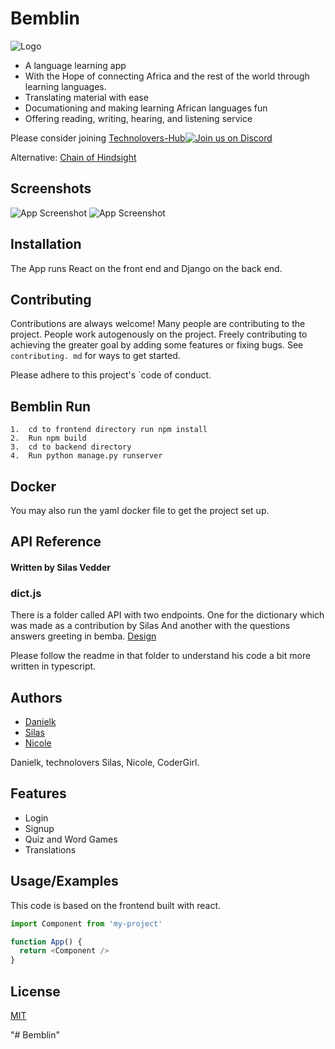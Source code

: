 
# Bemblin

![Logo](https://github.com/teckno/Bemblin/blob/main/Screenshots/Rectangle.png)

- A language learning app  
- With the Hope of connecting Africa and the rest of the world through learning languages.
- Translating material with ease
- Documationing and making learning African languages fun
- Offering reading, writing, hearing, and listening service

Please consider joining <a href="https://discord.gg/bGfRn7W3Ua">Technolovers-Hub<img alt="Join us on Discord" src="https://img.shields.io/discord/823813159592001537?color=5865F2&logo=discord&logoColor=white"></a>

Alternative: <a href="https://arxiv.org/abs/2302.02676">Chain of Hindsight</a>

## Screenshots

![App Screenshot](https://github.com/teckno/Bemblin/blob/main/Screenshots/Desktop%20-%201.jpg)
![App Screenshot](https://github.com/teckno/Bemblin/blob/main/Screenshots/Frame-1.png)
## Installation
The App runs React on the front end and Django on the back end. 


    
## Contributing

Contributions are always welcome!
Many people are contributing to the project. People work autogenously on the project. Freely contributing to achieving the greater goal by adding some features or fixing bugs.
See `contributing. md` for ways to get started.

Please adhere to this project's `code of conduct.



## Bemblin Run


    1.	cd to frontend directory run npm install
    2.	Run npm build
    3.	cd to backend directory
    4.	Run python manage.py runserver

Docker
-
You may also run the yaml docker file to get the project set up.







## API Reference

#### Written by Silas Vedder 

### dict.js

There is a folder called API with two endpoints.
One for the dictionary which was made as a contribution by Silas 
And another with the questions answers greeting in bemba.
[Design](./design.md)

Please follow the readme in that folder to understand his code a bit more written in typescript.



## Authors

- [Danielk](https://github.com/koehdaniel)
- [Silas](https://github.com/silasfox)
- [Nicole](https://github.com/nicholasmakova)

Danielk, technolovers Silas, Nicole, CoderGirl.




## Features

- Login
- Signup
- Quiz and Word Games
- Translations


## Usage/Examples
This code is based on the frontend built with react.
```javascript
import Component from 'my-project'

function App() {
  return <Component />
}
```


## License

[MIT](https://choosealicense.com/licenses/mit/)

"# Bemblin" 
